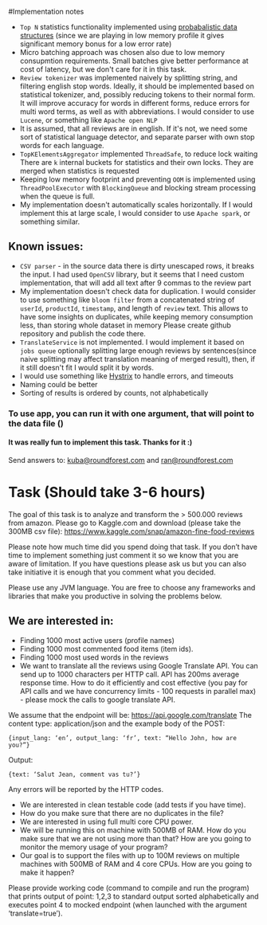 #Implementation notes
* `Top N` statistics functionality implemented using [probabalistic data structures](https://highlyscalable.wordpress.com/2012/05/01/probabilistic-structures-web-analytics-data-mining/) (since we are playing in low memory profile it gives significant memory bonus for a low error rate)
* Micro batching approach was chosen also due to low memory consupmtion requirements. Small batches give better performance at cost of latency, but we don't care for it in this task.
* `Review tokenizer` was implemented naively by splitting string, and filtering english stop words. Ideally, it should be implemented based on statistical tokenizer, and, possibly reducing tokens to their normal form. It will improve accuracy for words in different forms, reduce errors for multi word terms, as well as with abbreviations. I would consider to use `Lucene`, or something like `Apache open NLP`
* It is assumed, that all reviews are in english. If it's not, we need some sort of statistical language detector, and separate parser with own stop words for each language.
* `TopKElementsAggregator` implemented `ThreadSafe`, to reduce lock waiting There are `k` internal buckets for statistics and their own locks. They are merged when statistics is requested  
* Keeping low memory footprint and preventing `OOM` is implemented using `ThreadPoolExecutor` with `BlockingQueue` and blocking stream processing when the queue is full. 
* My implementation doesn't automatically scales horizontally. If I would implement this at large scale, I would consider to use `Apache spark`, or something similar.

## Known issues:
* `CSV parser` - in the source data there is dirty unescaped rows, it breaks the input. I had used `OpenCSV` library, but it seems that I need custom implementation, that will add all text after 9 commas to the review part
*  My implementation doesn't check data for duplication. I would consider to use something like `bloom filter` from a concatenated string of `userId`, `productId`, `timestamp`, and length of `review` text. This allows to have some insights on duplicates, while keeping memory consumption less, than storing whole dataset in memory
Please create github repository and publish the code there.
* `TranslateService` is not implemented. I would implement it based on `jobs queue` optionally splitting large enough reviews by sentences(since naive splitting may affect translation meaning of merged result), then, if it still doesn't fit I would split it by words.
* I would use something like [Hystrix](https://github.com/Netflix/Hystrix) to handle errors, and timeouts
* Naming could be better
* Sorting of results is ordered by counts, not alphabetically

### To use app, you can run it with one argument, that will point to the data file ()

#### It was really fun to implement this task. Thanks for it :)



Send answers to: kuba@roundforest.com and ran@roundforest.com 
# Task (Should take 3-6 hours)

The goal of this task is to analyze and transform the > 500.000 reviews from amazon. 
Please go to Kaggle.com and download (please take the 300MB csv file): 
https://www.kaggle.com/snap/amazon-fine-food-reviews

Please note how much time did you spend doing that task. If you don’t have time to implement something just comment it so we know that you are aware of limitation. If you have questions please ask us but you can also take initiative it is enough that you comment what you decided.

Please use any JVM language. You are free to choose any frameworks and libraries that make you productive in solving the problems below.

## We are interested in:

* Finding 1000 most active users (profile names)
* Finding 1000 most commented food items (item ids).
* Finding 1000 most used words in the reviews
* We want to translate all the reviews using Google Translate API. You can send up to 1000 characters per HTTP call. API has 200ms average response time. How to do it efficiently and cost effective (you pay for API calls and we have concurrency limits -  100 requests in parallel max) - please mock the calls to google translate API. 

We assume that the endpoint will be: https://api.google.com/translate
The content type: application/json and the example body of the POST:

```
{input_lang: ‘en’, output_lang: ‘fr’, text: “Hello John, how are you?”}
```

Output:

```
{text: ‘Salut Jean, comment vas tu?’}
```

Any errors will be reported by the HTTP codes. 


* We are interested in clean testable code (add tests if you have time).
* How do you make sure that there are no duplicates in the file?
* We are interested in using full multi core CPU power.
* We will be running this on machine with 500MB of RAM. How do you make sure that we are not using more than that? How are you going to monitor the memory usage of your program?
* Our goal is to support the files with up to 100M reviews on multiple machines with 500MB of RAM and 4 core CPUs. How are you going to make it happen?

Please provide working code (command to compile and run the program) that prints output of point: 1,2,3 to standard output sorted alphabetically and executes point 4 to mocked endpoint (when launched with the argument ‘translate=true’).



